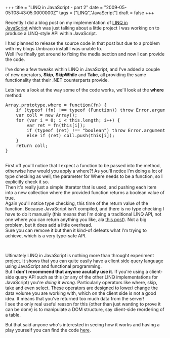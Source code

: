﻿+++
title = "LINQ in JavaScript - part 2"
date = "2009-05-05T08:43:05.0000000Z"
tags = ["LINQ","JavaScript"]
draft = false
+++

<p>Recently I did a blog post on my implementation of <a href="/blog/april-2009/linq-in-javascript.aspx" target="_blank">LINQ in JavaScript</a>&nbsp;which was just talking about a little project I was working on to produce a LINQ-style API within JavaScript.</p>
<p>I had planned to release the source code in that post but due to a problem with my blogs Umbraco install I was unable to.<br />Well I've finally got around to fixing the media section and now I can provide the code.</p>
<p>I've done a few tweaks within LINQ in JavaScript, and I've added a couple of new operators, <strong>Skip</strong>, <strong>SkipWhile</strong> and <strong>Take</strong>, all providing the same functionality that their .NET counterparts provide.</p>
<p>Lets have a look at the way some of the code works, we'll look at the <strong>where</strong> method:</p>
<pre class="brush: js">Array.prototype.where = function(fn) {
    if (typeof (fn) !== typeof (Function)) throw Error.argumentType("fn", typeof (fn), typeof (Function), "where takes a function to filter on");
    var coll = new Array();
    for (var i = 0; i &lt; this.length; i++) {
        var ret = fn(this[i]);
        if (typeof (ret) !== "boolean") throw Error.argumentType("fn", typeof (ret), typeof (Boolean), "function provided to where much return bool");
        else if (ret) coll.push(this[i]);
    }
    return coll;
}

</pre>
<p>First off you'll notice that I expect a function to be passed into the method, otherwise how would you apply a where?! As you'll notice I'm doing a lot of type checking as well, the parameter for Where needs to be a function, so I explicitly check it so.<br />Then it's really just a simple itterator that is used, and pushing each item into a new collection where the provided function returns a boolean value of true.<br />Again you'll notice type checking, this time of the return value of the function. Because JavaScript isn't compiled, and there is no type checking I have to do it manually (this means that I'm doing a traditional LINQ API, not one where you can return anything you like, ala <a href="http://community.bartdesmet.net/blogs/bart/archive/2008/09/14/who-ever-said-linq-predicates-need-to-be-boolean-valued.aspx" target="_blank">this post</a>). Not a big problem, but it does add a little overhead.<br />Sure you can remove it but then it kind-of defeats what I'm trying to achieve, which is a very type-safe API.</p>
<p>&nbsp;</p>
<p>Ultimately LINQ in JavaScript is nothing more than throught experiment project. It shows that you can quite easily have a client side query language using JavaScript and functional programming.<br />But I <strong>don't recommend that anyone acutally use it</strong>. If you're using a client-side query API such as this (or any of the other LINQ implementations for JavaScript) you're <em>doing it wrong</em>. Particularly operators like where, skip, take and even select. These operators are designed to lower/ change the data volume you are working with, which on the client side is not a good idea. It means that you've returned too much data from the server!<br />I see the only real useful reason for this (other than just wanting to prove it can be done) is to manipulate a DOM structure, say client-side reordering of a table.</p>
<p>But that said anyone who's interested in seeing how it works and having a play yourself you can find the code <a href="/get/media/2460/linqinjavascript.js" target="_blank">here</a>.</p>